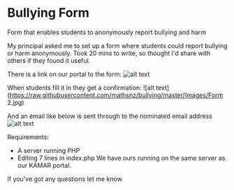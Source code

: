 # Bullying Form
Form that enables students to anonymously report bullying and harm

My principal asked me to set up a form where students could report bullying or harm anonymously.
Took 20 mins to write, so thought I'd share with others if they found it useful.

There is a link on our portal to the form:
![alt text](https://raw.githubusercontent.com/mathsnz/bullying/master/Images/Form.jpg)

When students fill it in they get a confirmation:
![alt text](https://raw.githubusercontent.com/mathsnz/bullying/master/Images/Form 2.jpg)


And an email like below is sent through to the nominated email address
![alt text](https://raw.githubusercontent.com/mathsnz/bullying/master/Images/Email.jpg)

Requirements:
- A server running PHP
- Editing 7 lines in index.php
We have ours running on the same server as our KAMAR portal.

If you've got any questions let me know.
